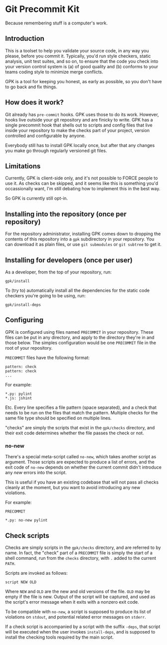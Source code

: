 # Git Precommit Kit

Because remembering stuff is a computer's work.

## Introduction

This is a toolset to help you validate your source code, in any way you please,
before you commit it. Typically, you'd run style checkers, static analysis,
unit test suites, and so on, to ensure that the code you check into your
version control system is (a) of good quality and (b) conforms to your teams
coding style to minimize merge conflicts.

GPK is a tool for keeping you honest, as early as possible, so you don't have
to go back and fix things.

## How does it work?

Git already has `pre-commit` hooks. GPK uses those to do its work. However,
hooks live outside your git repository and are finicky to write. GPK has a
single precommit hook that shells out to scripts and config files that live
inside your repository to make the checks part of your project, version
controlled and configurable by anyone. 

Everybody still has to install GPK locally once, but after that any changes you
make go through regularly versioned git files.

## Limitations

Currently, GPK is client-side only, and it's not possible to FORCE people to
use it. As checks can be skipped, and it seems like this is something you'd
occassionally want, I'm still debating how to implement this in the best way.

So GPK is currently still opt-in.

## Installing into the repository (once per repository)

For the repository administrator, installing GPK comes down to dropping the
contents of this repository into a `gpk` subdirectory in your repository.  You
can download it as plain files, or use `git submodules` or `git subtree` to get
it.

## Installing for developers (once per user)

As a developer, from the top of your repository, run:

    gpk/install

To (try to) automatically install all the dependencies for the static code
checkers you're going to be using, run:

    gpk/install-deps

## Configuring

GPK is configured using files named `PRECOMMIT` in your repository. These files
can be put in any directory, and apply to the directory they're in and those
below. The simples configuration would be one `PRECOMMIT` file in the root of
your repository.

`PRECOMMIT` files have the following format:

    pattern: check
    pattern: check
    ...

For example:

    *.py: pylint
    *.js: jshint

Etc. Every line specifies a file pattern (space separated), and a check that
needs to be run on the files that match the pattern. Multiple checks for the
same file type should be specified on multiple lines.

"checks" are simply the scripts that exist in the `gpk/checks` directory, and
their exit code determines whether the file passes the check or not.

### no-new

There's a special meta-script called `no-new`, which takes another script as
argument. Those scripts are expected to produce a list of errors, and the exit
code of `no-new` depends on whether the current commit didn't introduce any
_new_ errors into the script.

This is useful if you have an existing codebase that will not pass all checks
cleanly at the moment, but you want to avoid introducing any new violations.

For example:

`PRECOMMIT`

    *.py: no-new pylint

## Check scripts

Checks are simply scripts in the `gpk/checks` directory, and are referred to by
name. In fact, the "check" part of a `PRECOMMIT` file is simply the start of a
shell command, run from the `checks` directory, with `.` added to the current
`PATH`.

Scripts are invoked as follows:

    script NEW OLD 

Where `NEW` and `OLD` are the new and old versions of the file. `OLD` may be
empty if the file is new. Output of the script will be captured, and used as
the script's error message when it exits with a nonzero exit code.

To be compatible with `no-new`, a script is supposed to produce its list of
violations on `stdout`, and potential related error messages on `stderr`.

If a check script is accompanied by a script with the suffix `-deps`, that
script will be executed when the user invokes `install-deps`, and is supposed
to install the checking tools required by the main script.
